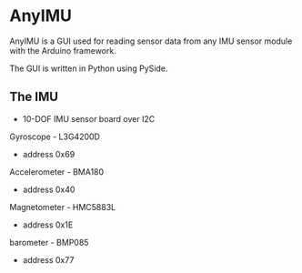 AnyIMU
======

AnyIMU is a GUI used for reading sensor data from any IMU sensor module with the Arduino framework.


The GUI is written in Python using PySide.

The IMU
-------
* 10-DOF IMU sensor board over I2C

Gyroscope - L3G4200D
* address 0x69

Accelerometer - BMA180
* address 0x40

Magnetometer - HMC5883L
* address 0x1E

barometer - BMP085
* address 0x77
